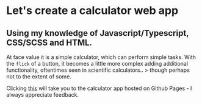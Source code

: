 # Let's create a calculator web app

## Using my knowledge of **Javascript/Typescript**, **CSS/SCSS** and **HTML**.

At face value it is a simple calculator, which can perform simple tasks. With the `flick` of a button, it becomes a little more complex adding additional functionality, oftentimes seen in scientific calculators.. > though perhaps not to the extent of some.

Clicking [this](https://nmwolfe.github.io/calculator/) will take you to the calculator app hosted on Github Pages - I always appreciate feedback.
